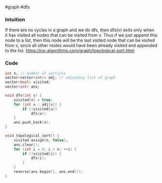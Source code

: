 #graph #dfs
### Intuition
If there are no cycles in a graph and we do dfs, then dfs(v) exits only when it has visited all nodes that can be visited from v. Thus if we just append this node to a list, then this node will be the last visited node that can be visited from v, since all other nodes would have been already visited and appended to the list.
https://cp-algorithms.com/graph/topological-sort.html

### Code
```cpp
int n; // number of vertices
vector<vector<int>> adj; // adjacency list of graph
vector<bool> visited;
vector<int> ans;

void dfs(int v) {
    visited[v] = true;
    for (int u : adj[v]) {
        if (!visited[u])
            dfs(u);
    }
    ans.push_back(v);
}

void topological_sort() {
    visited.assign(n, false);
    ans.clear();
    for (int i = 0; i < n; ++i) {
        if (!visited[i]) {
            dfs(i);
        }
    }
    reverse(ans.begin(), ans.end());
}
```
